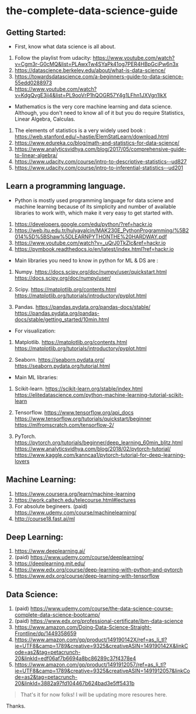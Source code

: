 # the-complete-data-science-guide



## Getting Started:

- First, know what data science is all about. 

1. Follow the playlist from udacity: https://www.youtube.com/watch?v=Cgm3r-G0cMQ&list=PLAwxTw4SYaPk41og7PER4HBpGciPw6n3x
2. https://datascience.berkeley.edu/about/what-is-data-science/
3. https://towardsdatascience.com/a-beginners-guide-to-data-science-55edd0288973
4. https://www.youtube.com/watch?v=KdgQvgE3ji4&list=PL9ooVrP1hQOGR57Y4g1LFhn1JXVgn1lkX


- Mathematics is the very core machine learning and data science. Although, you don't need to know all of it but you do require Statistics, Linear Algebra, Calculas.

1. The elements of statistics is a very widely used book : https://web.stanford.edu/~hastie/ElemStatLearn/download.html
2. https://www.edureka.co/blog/math-and-statistics-for-data-science/
3. https://www.analyticsvidhya.com/blog/2017/05/comprehensive-guide-to-linear-algebra/
4. https://www.udacity.com/course/intro-to-descriptive-statistics--ud827
5. https://www.udacity.com/course/intro-to-inferential-statistics--ud201



## Learn a programming language.

- Python is mostly used programming language for data sciene and machine learning because of its simplicity and number of available libraries to work with, which make it very easy to get started with. 

1. https://developers.google.com/edu/python/?ref=hackr.io
2. https://web.itu.edu.tr/hulyayalcin/MAK230E_PythonProgramming/%5B2014%5D%5BShaw%5DLEARNPYTHONTHE%20HARDWAY.pdf
3. https://www.youtube.com/watch?v=_uQrJ0TkZlc&ref=hackr.io
4. https://pymbook.readthedocs.io/en/latest/index.html?ref=hackr.io

- Main libraries you need to know in python for ML & DS are : 

1. Numpy.
https://docs.scipy.org/doc/numpy/user/quickstart.html
https://docs.scipy.org/doc/numpy/user/

2. Scipy.
https://matplotlib.org/contents.html
https://matplotlib.org/tutorials/introductory/pyplot.html

3. Pandas.
https://pandas.pydata.org/pandas-docs/stable/
https://pandas.pydata.org/pandas-docs/stable/getting_started/10min.html



- For visualization:

1. Matplotlib.
https://matplotlib.org/contents.html
https://matplotlib.org/tutorials/introductory/pyplot.html

2. Seaborn.
https://seaborn.pydata.org/
https://seaborn.pydata.org/tutorial.html



- Main ML libraries:

1. Scikit-learn.
https://scikit-learn.org/stable/index.html
https://elitedatascience.com/python-machine-learning-tutorial-scikit-learn

2. Tensorflow. 
https://www.tensorflow.org/api_docs
https://www.tensorflow.org/tutorials/quickstart/beginner
https://mlfromscratch.com/tensorflow-2/

3. PyTorch.
https://pytorch.org/tutorials/beginner/deep_learning_60min_blitz.html
https://www.analyticsvidhya.com/blog/2018/02/pytorch-tutorial/
https://www.kaggle.com/kanncaa1/pytorch-tutorial-for-deep-learning-lovers




## Machine Learning:

1. https://www.coursera.org/learn/machine-learning
2. https://work.caltech.edu/telecourse.html#lectures
3. For absolute begineers. (paid) https://www.udemy.com/course/machinelearning/
4. http://course18.fast.ai/ml




## Deep Learning:

1. https://www.deeplearning.ai/
2. (paid) https://www.udemy.com/course/deeplearning/
3. https://deeplearning.mit.edu/
4. https://www.edx.org/course/deep-learning-with-python-and-pytorch
5. https://www.edx.org/course/deep-learning-with-tensorflow




## Data Science:

1. (paid) https://www.udemy.com/course/the-data-science-course-complete-data-science-bootcamp/
2. (paid) https://www.edx.org/professional-certificate/ibm-data-science
3. https://www.amazon.com/Doing-Data-Science-Straight-Frontline/dp/1449358659
4. https://www.amazon.com/gp/product/149190142X/ref=as_li_tl?ie=UTF8&camp=1789&creative=9325&creativeASIN=149190142X&linkCode=as2&tag=petacrunch-20&linkId=edf06af7b6694a8bc86289c37f4378e4
5. https://www.amazon.com/gp/product/1491912057/ref=as_li_tl?ie=UTF8&camp=1789&creative=9325&creativeASIN=1491912057&linkCode=as2&tag=petacrunch-20&linkId=3882a97fd104467b624bad3e5ff5431b



> That's it for now folks! I will be updating more resoures here. 

Thanks.
